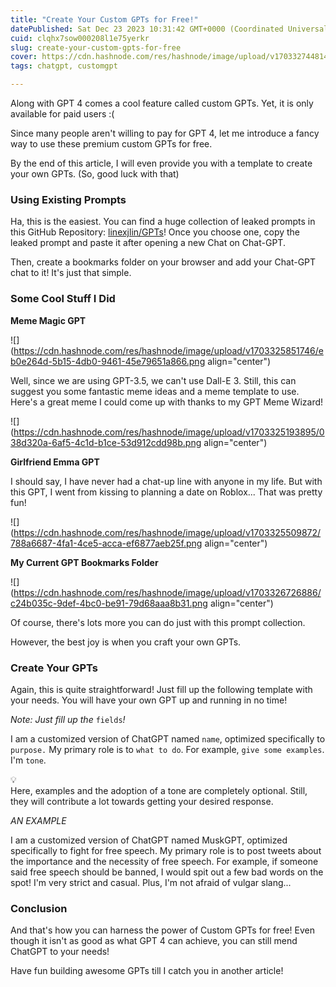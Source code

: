 ```yaml
---
title: "Create Your Custom GPTs for Free!"
datePublished: Sat Dec 23 2023 10:31:42 GMT+0000 (Coordinated Universal Time)
cuid: clqhx7sow000208l1e75yerkr
slug: create-your-custom-gpts-for-free
cover: https://cdn.hashnode.com/res/hashnode/image/upload/v1703327448143/b3b347e3-c5b9-4ec6-bd5f-aea5d6d89216.png
tags: chatgpt, customgpt

---
```


Along with GPT 4 comes a cool feature called custom GPTs. Yet, it is only available for paid users :(

Since many people aren't willing to pay for GPT 4, let me introduce a fancy way to use these premium custom GPTs for free.

By the end of this article, I will even provide you with a template to create your own GPTs. (So, good luck with that)

### Using Existing Prompts

Ha, this is the easiest. You can find a huge collection of leaked prompts in this GitHub Repository: [linexjlin/GPTs](https://github.com/linexjlin/GPTs)! Once you choose one, copy the leaked prompt and paste it after opening a new Chat on Chat-GPT.

Then, create a bookmarks folder on your browser and add your Chat-GPT chat to it! It's just that simple.

### Some Cool Stuff I Did

**Meme Magic GPT**

![](https://cdn.hashnode.com/res/hashnode/image/upload/v1703325851746/eb0e264d-5b15-4db0-9461-45e79651a866.png align="center")

Well, since we are using GPT-3.5, we can't use Dall-E 3. Still, this can suggest you some fantastic meme ideas and a meme template to use. Here's a great meme I could come up with thanks to my GPT Meme Wizard!

![](https://cdn.hashnode.com/res/hashnode/image/upload/v1703325193895/038d320a-6af5-4c1d-b1ce-53d912cdd98b.png align="center")

**Girlfriend Emma GPT**

I should say, I have never had a chat-up line with anyone in my life. But with this GPT, I went from kissing to planning a date on Roblox... That was pretty fun!

![](https://cdn.hashnode.com/res/hashnode/image/upload/v1703325509872/788a6687-4fa1-4ce5-acca-ef6877aeb25f.png align="center")

**My Current GPT Bookmarks Folder**

![](https://cdn.hashnode.com/res/hashnode/image/upload/v1703326726886/c24b035c-9def-4bc0-be91-79d68aaa8b31.png align="center")

Of course, there's lots more you can do just with this prompt collection.

However, the best joy is when you craft your own GPTs.

### Create Your GPTs

Again, this is quite straightforward! Just fill up the following template with your needs. You will have your own GPT up and running in no time!

*Note: Just fill up the* `fields`*!*

I am a customized version of ChatGPT named `name`, optimized specifically to `purpose.` My primary role is to `what to do`. For example, `give some examples`. I'm `tone`.

<div data-node-type="callout">
<div data-node-type="callout-emoji">💡</div>
<div data-node-type="callout-text">Here, examples and the adoption of a tone are completely optional. Still, they will contribute a lot towards getting your desired response.</div>
</div>

*AN EXAMPLE*

I am a customized version of ChatGPT named MuskGPT, optimized specifically to fight for free speech. My primary role is to post tweets about the importance and the necessity of free speech. For example, if someone said free speech should be banned, I would spit out a few bad words on the spot! I'm very strict and casual. Plus, I'm not afraid of vulgar slang...

### Conclusion

And that's how you can harness the power of Custom GPTs for free! Even though it isn't as good as what GPT 4 can achieve, you can still mend ChatGPT to your needs!

Have fun building awesome GPTs till I catch you in another article!